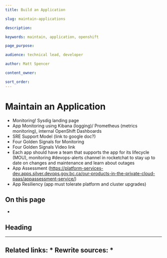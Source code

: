 ```yaml
---
title: Build an Application

slug: maintain-applications

description: 

keywords: maintain, application, openshift

page_purpose: 

audience: technical lead, developer

author: Matt Spencer

content_owner: 

sort_order: 
---
```


# Maintain an Application

- Monitoring! Sysdig landing page
- App Monitoring using Kibana (logging)/ Prometheus (metrics monitoring), internal OpenShift Dashboards
- SRE Support Model (link to google doc?)
- Four Golden Signals for Monitoring
- Four Golden Signals Video link
- Each app should have a team that supports the app for its lifecycle (MOU), monitoring #devops-alerts channel in rocketchat to stay up to date on changes and maintenance and learn about outages 
- App Assessment (https://platform-services-dev.apps.silver.devops.gov.bc.ca/our-products-in-the-private-cloud-paas/appassessment-service/)
- App Resiliency (app must tolerate platform and cluster upgrades)


## On this page
- 

## Heading<a name="section-name"></a>





---
Related links:
* 
Rewrite sources:
* 
---

